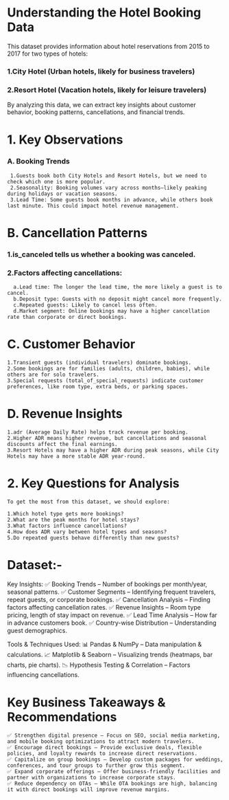 # Understanding the Hotel Booking Data
This dataset provides information about hotel reservations from 2015 to 2017 for two types of hotels:

### 1.City Hotel (Urban hotels, likely for business travelers)
### 2.Resort Hotel (Vacation hotels, likely for leisure travelers)
By analyzing this data, we can extract key insights about customer behavior, booking patterns, cancellations, and financial trends.

# 1. Key Observations
### A. Booking Trends
     1.Guests book both City Hotels and Resort Hotels, but we need to check which one is more popular.
     2.Seasonality: Booking volumes vary across months—likely peaking during holidays or vacation seasons.
     3.Lead Time: Some guests book months in advance, while others book last minute. This could impact hotel revenue management.

    
# B. Cancellation Patterns
### 1.is_canceled tells us whether a booking was canceled.
### 2.Factors affecting cancellations:
      a.Lead time: The longer the lead time, the more likely a guest is to cancel.
      b.Deposit type: Guests with no deposit might cancel more frequently.
      c.Repeated guests: Likely to cancel less often.
      d.Market segment: Online bookings may have a higher cancellation rate than corporate or direct bookings.
# C. Customer Behavior
    1.Transient guests (individual travelers) dominate bookings.
    2.Some bookings are for families (adults, children, babies), while others are for solo travelers.
    3.Special requests (total_of_special_requests) indicate customer preferences, like room type, extra beds, or parking spaces.
# D. Revenue Insights
    1.adr (Average Daily Rate) helps track revenue per booking.
    2.Higher ADR means higher revenue, but cancellations and seasonal discounts affect the final earnings.
    3.Resort Hotels may have a higher ADR during peak seasons, while City Hotels may have a more stable ADR year-round.
    
# 2. Key Questions for Analysis
    To get the most from this dataset, we should explore:

    1.Which hotel type gets more bookings?
    2.What are the peak months for hotel stays?
    3.What factors influence cancellations?
    4.How does ADR vary between hotel types and seasons?
    5.Do repeated guests behave differently than new guests?
    
# Dataset:-

Key Insights:
✅ Booking Trends – Number of bookings per month/year, seasonal patterns.
✅ Customer Segments – Identifying frequent travelers, repeat guests, or corporate bookings.
✅ Cancellation Analysis – Finding factors affecting cancellation rates.
✅ Revenue Insights – Room type pricing, length of stay impact on revenue.
✅ Lead Time Analysis – How far in advance customers book.
✅ Country-wise Distribution – Understanding guest demographics.

Tools & Techniques Used:
📊 Pandas & NumPy – Data manipulation & calculations.
📈 Matplotlib & Seaborn – Visualizing trends (heatmaps, bar charts, pie charts).
📉 Hypothesis Testing & Correlation – Factors influencing cancellations.

# Key Business Takeaways & Recommendations
    ✅ Strengthen digital presence – Focus on SEO, social media marketing, and mobile booking optimizations to attract modern travelers.
    ✅ Encourage direct bookings – Provide exclusive deals, flexible policies, and loyalty rewards to increase direct reservations.
    ✅ Capitalize on group bookings – Develop custom packages for weddings, conferences, and tour groups to further grow this segment.
    ✅ Expand corporate offerings – Offer business-friendly facilities and partner with organizations to increase corporate stays.
    ✅ Reduce dependency on OTAs – While OTA bookings are high, balancing it with direct bookings will improve revenue margins.


    
